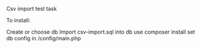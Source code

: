 Csv import test task

To install:

Create or choose db
Import csv-import.sql into db
use composer install
set db config in /config/main.php